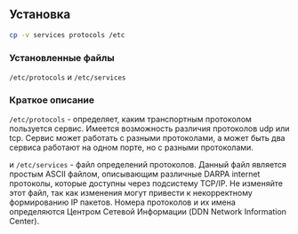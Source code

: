 <package-info :package="package" showsbu></package-info>

<script>
		new Vue({
		el: '#main',
		data: { package: {} },
		mounted: function () {
				this.getPackage('iana-etc');
		},
		methods: {
			getPackage: function(name) {
					getPackage(name)
					.then(response => this.package = response);
			},
		}
  })
</script>

## Установка
```bash
cp -v services protocols /etc
```
### Установленные файлы

``/etc/protocols`` и ``/etc/services``

### Краткое описание

``/etc/protocols``  -  определяет, каким транспортным протоколом пользуется сервис. Имеется возможность различия протоколов udp или tcp. Сервис может работать с разными протоколами, а может быть два сервиса работают на одном порте, но с разными протоколами. 

и ``/etc/services`` - файл определений протоколов.  Данный файл является простым ASCII файлом, описывающим различные DARPA internet протоколы,
       которые  доступны  через  подсистему  TCP/IP. Не  изменяйте  этот файл, так как изменения могут привести к некорректному формированию IP
       пакетов. Номера протоколов и их имена определяются Центром Сетевой Информации (DDN Network
       Information Center).

